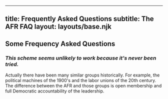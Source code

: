 
---
title: Frequently Asked Questions
subtitle: The AFR FAQ
layout: layouts/base.njk
---

## Some Frequency Asked Questions

### *This scheme seems unlikely to work because it's never been tried.*

Actually there have been many similar groups historically. For example, the political machines of the 1900's and the labor unions of the 20th century. The difference between the AFR and those groups is open membership and full Democratic accountability of the leadership. 
